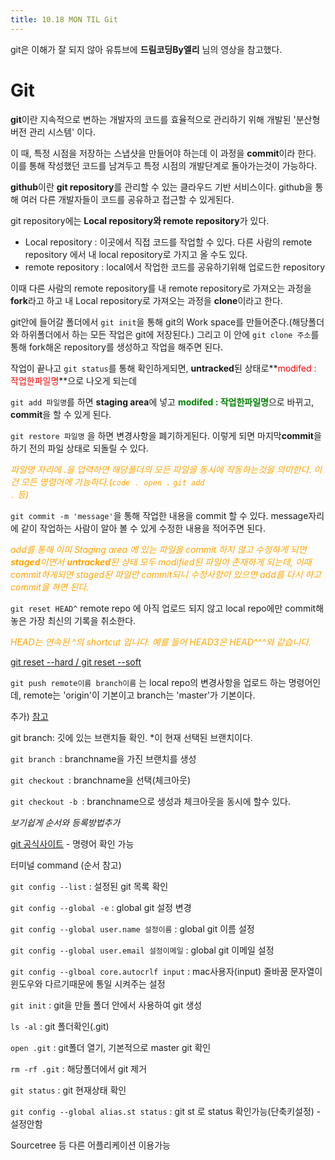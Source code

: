 ```yaml
---
title: 10.18 MON TIL Git
---
```


git은 이해가 잘 되지 않아 유튜브에 **드림코딩By엘리** 님의 영상을 참고했다.

# Git

**git**이란 지속적으로 변하는 개발자의 코드를 효율적으로 관리하기 위해 개발된 '분산형 버전 관리 시스템' 이다.

이 때, 특정 시점을 저장하는 스냅샷을 만들어야 하는데 이 과정을 **commit**이라 한다. 이를 통해 작성했던 코드를 남겨두고 특정 시점의 개발단계로 돌아가는것이 가능하다.

**github**이란 **git repository**를 관리할 수 있는 클라우드 기반 서비스이다. github을 통해 여러 다른 개발자들이 코드를 공유하고 접근할 수 있게된다. 

git repository에는  **Local repository와 remote repository**가 있다.

- Local repository : 이곳에서 직접 코드를 작업할 수 있다. 다른 사람의 remote repository 에서 내 local repository로 가지고 올 수도 있다.
- remote repository : local에서 작업한 코드를 공유하기위해 업로드한 repository

이때 다른 사람의 remote repository를 내 remote repository로 가져오는 과정을 **fork**라고 하고 내 Local repository로 가져오는 과정을 **clone**이라고 한다.

git안에 들어갈 폴더에서  <code>git init</code>을 통해 git의 Work space를 만들어준다.(해당폴더와 하위폴더에서 하는 모든 작업은 git에 저장된다.) 그리고 이 안에 <code>git clone 주소</code>를 통해 fork해온 repository를 생성하고 작업을 해주면 된다.

작업이 끝나고 <code>git status</code>를 통해 확인하게되면, **untracked**된 상태로**<span style="color:red">modifed : 작업한파일명</span>**으로 나오게 되는데 

<code>git add 파일명</code>를 하면 **staging area**에 넣고 <span style="color:green">**modifed : 작업한파일명**</span>으로 바뀌고, **commit**을 할 수 있게 된다.

<code>git restore 파일명</code> 을 하면 변경사항을 폐기하게된다. 이렇게 되면 마지막**commit**을 하기 전의 파일 상태로 되돌릴 수 있다.

<span style="color:orange">*파일명 자리에 .을 입력하면 해당폴더의 모든 파일을 동시에 작동하는것을 의미한다. 이건 모든 명령어에 가능하다.(<code>code .</code>  <code>open .</code> <code>git add .</code> 등)*</span>

<code>git commit -m 'message'</code>을 통해 작업한 내용을 commit 할 수 있다. message자리에 같이 작업하는 사람이 알아 볼 수 있게 수정한 내용을 적어주면 된다.

<span style="color:orange">*add를 통해 이미 Staging area 에 있는 파일을 commit 하지 않고 수정하게 되면 **staged**이면서 **untracked**된 상태 모두 modified된 파일이 존재하게 되는데, 이때 commit하게되면 staged된 파일만 commit되니 수정사항이 있으면 add를 다시 하고 commit을 하면 된다.*</span>

<code>git reset HEAD^</code> remote repo 에 아직 업로드 되지 않고 local repo에만 commit해 놓은 가장 최신의 기록을 취소한다.

<span style="color:orange">*HEAD는 연속된 ^의 shortcut 입니다. 예를 들어 HEAD3은 HEAD^^^와 같습니다.*</span>

[git reset --hard  /  git reset --soft](https://git-scm.com/book/ko/v2/Git-%EB%8F%84%EA%B5%AC-Reset-%EB%AA%85%ED%99%95%ED%9E%88-%EC%95%8C%EA%B3%A0-%EA%B0%80%EA%B8%B0)

<code>git push remote이름 branch이름</code> 는 local repo의 변경사항을 업로드 하는 명령어인데, remote는 'origin'이 기본이고 branch는 'master'가 기본이다.

추가) [참고](https://backlog.com/git-tutorial/kr/stepup/stepup2_2.html)

git branch: 깃에 있는 브랜치들 확인. *이 현재 선택된 브랜치이다.

<code>git branch <brabchname></code>: branchname을 가진 브랜치를 생성

<code>git checkout <branchname></code>: branchname을 선택(체크아웃)

<code>git checkout -b <branchname></code>: branchname으로 생성과 체크아웃을 동시에 할수 있다.	





*보기쉽게 순서와 등록방법추가*

[git 공식사이트](https://git-scm.com/docs) - 명령어 확인 가능

터미널 command (순서 참고)

<code>git config --list</code> : 설정된 git 목록 확인

<code>git config --global -e</code> : global git 설정 변경

<code>git config --global user.name 설정이름</code> : global git 이름 설정

<code>git config --global user.email 설정이메일</code> : global git 이메일 설정

<code>git config --glboal core.autocrlf input</code> : mac사용자(input) 줄바꿈 문자열이 윈도우와 다르기때문에 통일 시켜주는 설정

<code>git init</code> : git을 만들 폴더 안에서 사용하여 git 생성

<code>ls -al</code> : git 폴더확인(.git)

<code>open .git</code> : git폴더 열기, 기본적으로 master git 확인

<code>rm -rf .git</code> : 해당폴더에서 git 제거

<code>git status</code> : git 현재상태 확인

<code>git config --global alias.st status</code> : git st 로 status 확인가능(단축키설정) - 설정안함



Sourcetree 등 다른 어플리케이션 이용가능

